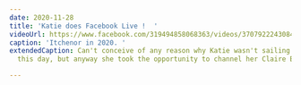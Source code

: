 ```yaml
---
date: 2020-11-28
title: 'Katie does Facebook Live !  '
videoUrl: https://www.facebook.com/319494858068363/videos/370792224308403/
caption: 'Itchenor in 2020. '
extendedCaption: Can't conceive of any reason why Katie wasn't sailing with Simon
  this day, but anyway she took the opportunity to channel her Claire Balding !

---
```


